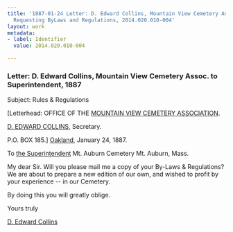```yaml
---
title: '1887-01-24 Letter: D. Edward Collins, Mountain View Cemetery Assoc. to Superintendent,
  Requesting ByLaws and Regulations, 2014.020.010-004'
layout: work
metadata:
- label: Identifier
  value: 2014.020.010-004

---
```

<div class="pages">
<div id="page-1484771">
<h3><a name="page-1484771">Letter: D. Edward Collins, Mountain View Cemetery Assoc. to Superintendent, 1887 </a></h3>
<div class="page-content">
<p>Subject: Rules &amp; Regulations</p>
<p>[Letterhead: OFFICE OF THE<span class='line-break'> </span><a href='/pages/subjects/80083' title='Mountain View Cemetery, Oakland'>MOUNTAIN VIEW CEMETERY ASSOCIATION</a>.</p>
<p><a href='/pages/subjects/80084' title='Collins, D. Edward'>D. EDWARD COLLINS</a>, Secretary.</p>
<p>P.O. BOX 185.]<span class='line-break'> </span><a href='/pages/subjects/80085' title='Oakland, CA'>Oakland</a>, <date when='1887-01-24'>January 24, 1887</date>.</p>
<p>To <a href='/pages/subjects/58078' title='Lovering, James W.'><!--Lovering-->the Superintendent</a><span class='line-break'> </span>Mt. Auburn Cemetery<span class='line-break'> </span>Mt. Auburn, Mass.</p>
<p>My dear Sir. Will you<span class='line-break'> </span>please mail me a copy of your By-Laws &amp;<span class='line-break'> </span>Regulations? We are about to prepare a new<span class='line-break'> </span>edition of our own, and wished to profit by<span class='line-break'> </span>your experience -- in our Cemetery.</p>
<p>By doing this you will greatly oblige.</p>
<p>Yours truly</p>
<p><a href='/pages/subjects/80084' title='Collins, D. Edward'>D. Edward Collins</a></p>
</div>
</div>
<br />
</div>
